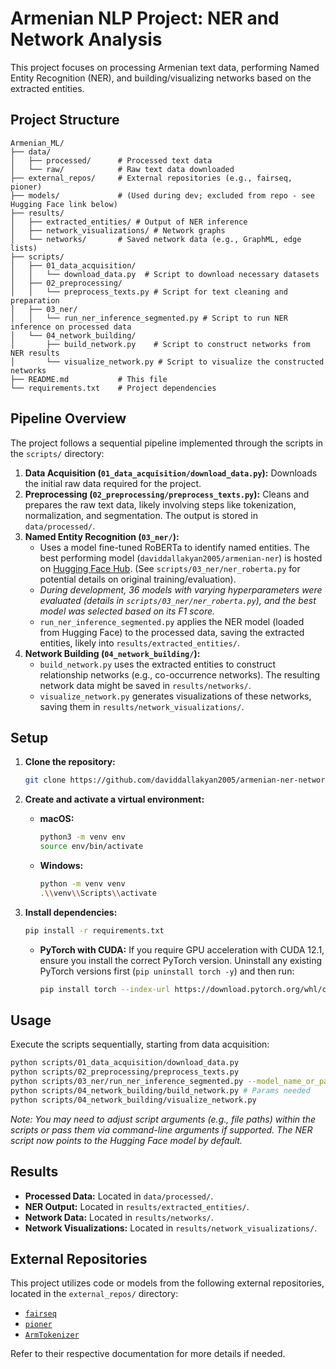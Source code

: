 # Armenian NLP Project: NER and Network Analysis

This project focuses on processing Armenian text data, performing Named Entity Recognition (NER), and building/visualizing networks based on the extracted entities.

## Project Structure

```
Armenian_ML/
├── data/
│   ├── processed/      # Processed text data
│   └── raw/            # Raw text data downloaded
├── external_repos/     # External repositories (e.g., fairseq, pioner)
├── models/             # (Used during dev; excluded from repo - see Hugging Face link below)
├── results/
│   ├── extracted_entities/ # Output of NER inference
│   ├── network_visualizations/ # Network graphs
│   └── networks/       # Saved network data (e.g., GraphML, edge lists)
├── scripts/
│   ├── 01_data_acquisition/
│   │   └── download_data.py  # Script to download necessary datasets
│   ├── 02_preprocessing/
│   │   └── preprocess_texts.py # Script for text cleaning and preparation
│   ├── 03_ner/
│   │   └── run_ner_inference_segmented.py # Script to run NER inference on processed data
│   └── 04_network_building/
│       ├── build_network.py    # Script to construct networks from NER results
│       └── visualize_network.py # Script to visualize the constructed networks
├── README.md           # This file
└── requirements.txt    # Project dependencies
```

## Pipeline Overview

The project follows a sequential pipeline implemented through the scripts in the `scripts/` directory:

1.  **Data Acquisition (`01_data_acquisition/download_data.py`):** 
    Downloads the initial raw data required for the project.
2.  **Preprocessing (`02_preprocessing/preprocess_texts.py`):** 
    Cleans and prepares the raw text data, likely involving steps like tokenization, normalization, and segmentation. The output is stored in `data/processed/`.
3.  **Named Entity Recognition (`03_ner/`):**
    *   Uses a model fine-tuned RoBERTa to identify named entities. The best performing model (`daviddallakyan2005/armenian-ner`) is hosted on [Hugging Face Hub](https://huggingface.co/daviddallakyan2005/armenian-ner). (See `scripts/03_ner/ner_roberta.py` for potential details on original training/evaluation).
    *   _During development, 36 models with varying hyperparameters were evaluated (details in `scripts/03_ner/ner_roberta.py`), and the best model was selected based on its F1 score._
    *   `run_ner_inference_segmented.py` applies the NER model (loaded from Hugging Face) to the processed data, saving the extracted entities, likely into `results/extracted_entities/`.
4.  **Network Building (`04_network_building/`):**
    *   `build_network.py` uses the extracted entities to construct relationship networks (e.g., co-occurrence networks). The resulting network data might be saved in `results/networks/`.
    *   `visualize_network.py` generates visualizations of these networks, saving them in `results/network_visualizations/`.

## Setup

1.  **Clone the repository:**
    ```bash
    git clone https://github.com/daviddallakyan2005/armenian-ner-network.git
    ```
2.  **Create and activate a virtual environment:**
    *   **macOS:**
        ```bash
        python3 -m venv env
        source env/bin/activate
        ```
    *   **Windows:**
        ```bash
        python -m venv venv
        .\\venv\\Scripts\\activate
        ```

3.  **Install dependencies:**
    ```bash
    pip install -r requirements.txt
    ```
    *   **PyTorch with CUDA:** If you require GPU acceleration with CUDA 12.1, ensure you install the correct PyTorch version. Uninstall any existing PyTorch versions first (`pip uninstall torch -y`) and then run:
        ```bash
        pip install torch --index-url https://download.pytorch.org/whl/cu121
        ```

## Usage

Execute the scripts sequentially, starting from data acquisition:

```bash
python scripts/01_data_acquisition/download_data.py
python scripts/02_preprocessing/preprocess_texts.py
python scripts/03_ner/run_ner_inference_segmented.py --model_name_or_path daviddallakyan2005/armenian-ner # Example param needed
python scripts/04_network_building/build_network.py # Params needed
python scripts/04_network_building/visualize_network.py
```

*Note: You may need to adjust script arguments (e.g., file paths) within the scripts or pass them via command-line arguments if supported. The NER script now points to the Hugging Face model by default.*

## Results

*   **Processed Data:** Located in `data/processed/`.
*   **NER Output:** Located in `results/extracted_entities/`.
*   **Network Data:** Located in `results/networks/`.
*   **Network Visualizations:** Located in `results/network_visualizations/`.

## External Repositories

This project utilizes code or models from the following external repositories, located in the `external_repos/` directory:
*   [`fairseq`](https://github.com/facebookresearch/fairseq.git)
*   [`pioner`](https://github.com/ispras-texterra/pioner.git)
*   [`ArmTokenizer`](https://github.com/DavidDavidsonDK/ArmTokenizer.git)

Refer to their respective documentation for more details if needed.
